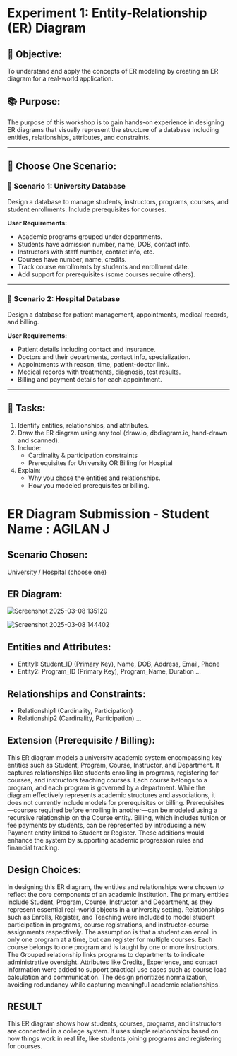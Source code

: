 # Experiment 1: Entity-Relationship (ER) Diagram

## 🎯 Objective:
To understand and apply the concepts of ER modeling by creating an ER diagram for a real-world application.

## 📚 Purpose:
The purpose of this workshop is to gain hands-on experience in designing ER diagrams that visually represent the structure of a database including entities, relationships, attributes, and constraints.

---

## 🧪 Choose One Scenario:

### 🔹 Scenario 1: University Database
Design a database to manage students, instructors, programs, courses, and student enrollments. Include prerequisites for courses.

**User Requirements:**
- Academic programs grouped under departments.
- Students have admission number, name, DOB, contact info.
- Instructors with staff number, contact info, etc.
- Courses have number, name, credits.
- Track course enrollments by students and enrollment date.
- Add support for prerequisites (some courses require others).

---

### 🔹 Scenario 2: Hospital Database
Design a database for patient management, appointments, medical records, and billing.

**User Requirements:**
- Patient details including contact and insurance.
- Doctors and their departments, contact info, specialization.
- Appointments with reason, time, patient-doctor link.
- Medical records with treatments, diagnosis, test results.
- Billing and payment details for each appointment.

---

## 📝 Tasks:
1. Identify entities, relationships, and attributes.
2. Draw the ER diagram using any tool (draw.io, dbdiagram.io, hand-drawn and scanned).
3. Include:
   - Cardinality & participation constraints
   - Prerequisites for University OR Billing for Hospital
4. Explain:
   - Why you chose the entities and relationships.
   - How you modeled prerequisites or billing.

# ER Diagram Submission - Student Name : AGILAN J

## Scenario Chosen:
University / Hospital (choose one)

## ER Diagram:
![Screenshot 2025-03-08 135120](https://github.com/user-attachments/assets/85390f08-ef17-4e95-83e1-62dc9678c768)

![Screenshot 2025-03-08 144402](https://github.com/user-attachments/assets/e31f263d-08c0-4942-96f4-ce25c9a5488b)



## Entities and Attributes:
- Entity1: Student_ID (Primary Key), Name, DOB, Address, Email, Phone
- Entity2: Program_ID (Primary Key), Program_Name, Duration
...

## Relationships and Constraints:
- Relationship1 (Cardinality, Participation)
- Relationship2 (Cardinality, Participation)
...

## Extension (Prerequisite / Billing):
This ER diagram models a university academic system encompassing key entities such as Student, Program, Course, Instructor, and Department. It captures relationships like students enrolling in programs, registering for courses, and instructors teaching courses. Each course belongs to a program, and each program is governed by a department. While the diagram effectively represents academic structures and associations, it does not currently include models for prerequisites or billing. Prerequisites—courses required before enrolling in another—can be modeled using a recursive relationship on the Course entity. Billing, which includes tuition or fee payments by students, can be represented by introducing a new Payment entity linked to Student or Register. These additions would enhance the system by supporting academic progression rules and financial tracking.

## Design Choices:
In designing this ER diagram, the entities and relationships were chosen to reflect the core components of an academic institution. The primary entities include Student, Program, Course, Instructor, and Department, as they represent essential real-world objects in a university setting. Relationships such as Enrolls, Register, and Teaching were included to model student participation in programs, course registrations, and instructor-course assignments respectively. The assumption is that a student can enroll in only one program at a time, but can register for multiple courses. Each course belongs to one program and is taught by one or more instructors. The Grouped relationship links programs to departments to indicate administrative oversight. Attributes like Credits, Experience, and contact information were added to support practical use cases such as course load calculation and communication. The design prioritizes normalization, avoiding redundancy while capturing meaningful academic relationships.
## RESULT
This ER diagram shows how students, courses, programs, and instructors are connected in a college system. It uses simple relationships based on how things work in real life, like students joining programs and registering for courses.
